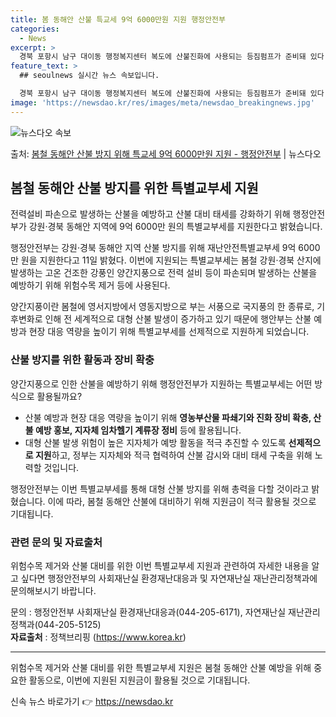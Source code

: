 ```yaml
---
title: 봄 동해안 산불 특교세 9억 6000만원 지원 행정안전부
categories:
  - News
excerpt: >
  경북 포항시 남구 대이동 행정복지센터 복도에 산불진화에 사용되는 등짐펌프가 준비돼 있다. (ⓒ뉴스1, 무단 …
feature_text: >
  ## seoulnews 실시간 뉴스 속보입니다.

  경북 포항시 남구 대이동 행정복지센터 복도에 산불진화에 사용되는 등짐펌프가 준비돼 있다. (ⓒ뉴스1, 무단 …
image: 'https://newsdao.kr/res/images/meta/newsdao_breakingnews.jpg'
---
```


![뉴스다오 속보](https://newsdao.kr/res/images/meta/newsdao_breakingnews.jpg)

<p>출처: <a href="https://newsdao.kr/3311" rel="dofollow">봄철 동해안 산불 방지 위해 특교세 9억 6000만원 지원 - 행정안전부</a> | 뉴스다오</p>

<h2 data-ke-size="size26">봄철 동해안 산불 방지를 위한 특별교부세 지원</h2>
전력설비 파손으로 발생하는 산불을 예방하고 산불 대비 태세를 강화하기 위해 행정안전부가 강원·경북 동해안 지역에 9억 6000만 원의 특별교부세를 지원한다고 밝혔습니다.

<p data-ke-size="size16">행정안전부는 강원·경북 동해안 지역 산불 방지를 위해 재난안전특별교부세 9억 6000만 원을 지원한다고 11일 밝혔다. 이번에 지원되는 특별교부세는 봄철 강원·경북 산지에 발생하는 고온 건조한 강풍인 양간지풍으로 전력 설비 등이 파손되며 발생하는 산불을 예방하기 위해 위험수목 제거 등에 사용된다.</p>

<p data-ke-size="size16">양간지풍이란 봄철에 영서지방에서 영동지방으로 부는 서풍으로 국지풍의 한 종류로, 기후변화로 인해 전 세계적으로 대형 산불 발생이 증가하고 있기 때문에 행안부는 산불 예방과 현장 대응 역량을 높이기 위해 특별교부세를 선제적으로 지원하게 되었습니다.</p>

<h3>산불 방지를 위한 활동과 장비 확충</h3>
양간지풍으로 인한 산불을 예방하기 위해 행정안전부가 지원하는 특별교부세는 어떤 방식으로 활용될까요?

<ul>
  <li>산불 예방과 현장 대응 역량을 높이기 위해 <b>영농부산물 파쇄기와 진화 장비 확충, 산불 예방 홍보, 지자체 임차헬기 계류장 정비</b> 등에 활용됩니다.</li>
  <li>대형 산불 발생 위험이 높은 지자체가 예방 활동을 적극 추진할 수 있도록 <b>선제적으로 지원</b>하고, 정부는 지자체와 적극 협력하여 산불 감시와 대비 태세 구축을 위해 노력할 것입니다.</li>
</ul>

<p data-ke-size="size16">행정안전부는 이번 특별교부세를 통해 대형 산불 방지를 위해 총력을 다할 것이라고 밝혔습니다. 이에 따라, 봄철 동해안 산불에 대비하기 위해 지원금이 적극 활용될 것으로 기대됩니다.</p>

<h3>관련 문의 및 자료출처</h3>
위험수목 제거와 산불 대비를 위한 이번 특별교부세 지원과 관련하여 자세한 내용을 알고 싶다면 행정안전부의 사회재난실 환경재난대응과 및 자연재난실 재난관리정책과에 문의해보시기 바랍니다.

<p data-ke-size="size16">문의 : 행정안전부 사회재난실 환경재난대응과(044-205-6171), 자연재난실 재난관리정책과(044-205-5125) <br> <b>자료출처</b> : 정책브리핑 (<a href="https://https://www.korea.kr">https://www.korea.kr</a>)</p>

<hr>

<p data-ke-size="size16">위험수목 제거와 산불 대비를 위한 특별교부세 지원은 봄철 동해안 산불 예방을 위해 중요한 활동으로, 이번에 지원된 지원금이 활용될 것으로 기대됩니다.</p> 

신속 뉴스 바로가기 👉 <a href="https://newsdao.kr" rel="dofollow">https://newsdao.kr</a>


